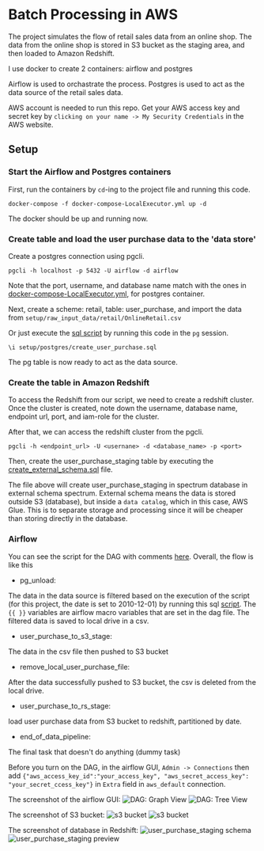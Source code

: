 # Batch Processing in AWS
The project simulates the flow of retail sales data from an online shop. The data from the online shop is stored in S3 bucket as the staging area, and then loaded to Amazon Redshift.

I use docker to create 2 containers: airflow and postgres

Airflow is used to orchastrate the process.
Postgres is used to act as the data source of the retail sales data.

AWS account is needed to run this repo. 
Get your AWS access key and secret key by `clicking on your name -> My Security Credentials` in the AWS website.

## Setup
### Start the Airflow and Postgres containers
First, run the containers by `cd`-ing to the project file and running this code.
```
docker-compose -f docker-compose-LocalExecutor.yml up -d
```
The docker should be up and running now. 

### Create table and load the user purchase data to the 'data store' 
Create a postgres connection using pgcli.
```
pgcli -h localhost -p 5432 -U airflow -d airflow
```

Note that the port, username, and database name match with the ones in [docker-compose-LocalExecutor.yml](/docker-compose-LocalExecutor.yml), for postgres container.

Next, create a scheme: retail, table: user_purchase, and import the data from `setup/raw_input_data/retail/OnlineRetail.csv` 

Or just execute the [sql script](/setup/postgres/create_user_purchase.sql) by running this code in the `pg` session.

`\i setup/postgres/create_user_purchase.sql`

The pg table is now ready to act as the data source.

### Create the table in Amazon Redshift
To access the Redshift from our script, we need to create a redshift cluster.
Once the cluster is created, note down the username, database name, endpoint url, port, and iam-role for the cluster.

After that, we can access the redshift cluster from the pgcli.
```
pgcli -h <endpoint_url> -U <usernane> -d <database_name> -p <port>
```
Then, create the user_purchase_staging table by executing the [create_external_schema.sql](/setup/redshift/create_external_schema.sql) file.

The file above will create user_purchase_staging in spectrum database in external schema spectrum.
External schema means the data is stored outside S3 (database), but inside a `data catalog`, which in this case, AWS Glue.
This is to separate storage and processing since it will be cheaper than storing directly in the database.

### Airflow
You can see the script for the DAG with comments [here](/dags/user_behaviour.py).
Overall, the flow is like this
- pg_unload:

The data in the data source is filtered based on the execution of the script (for this project, the date is set to 2010-12-01) by running this sql [script](/scripts/sql/filter_unload_user_purchase.sql). The `{{ }}` variables are airflow macro variables that are set in the dag file.
The filtered data is saved to local drive in a csv.

- user_purchase_to_s3_stage:

The data in the csv file then pushed to S3 bucket

- remove_local_user_purchase_file:

After the data successfully pushed to S3 bucket, the csv is deleted from the local drive.

- user_purchase_to_rs_stage:

load user purchase data from S3 bucket to redshift, partitioned by date.

- end_of_data_pipeline:

The final task that doesn't do anything (dummy task)

Before you turn on the DAG, in the airflow GUI, `Admin -> Connections` then add `{"aws_access_key_id":"your_access_key", "aws_secret_access_key": "your_secret_ccess_key"}` in `Extra` field in `aws_default` connection.

The screenshot of the airflow GUI:
![DAG: Graph View](https://user-images.githubusercontent.com/47022822/117568817-c2afbe80-b0ec-11eb-89d9-465058967029.PNG)
![DAG: Tree View](https://user-images.githubusercontent.com/47022822/117568829-d824e880-b0ec-11eb-953e-22c12f9fff03.PNG)

The screenshot of S3 bucket:
![s3 bucket](https://user-images.githubusercontent.com/47022822/117568850-ea068b80-b0ec-11eb-9694-8c570db32283.PNG)
![s3 bucket](https://user-images.githubusercontent.com/47022822/117568852-ec68e580-b0ec-11eb-83ef-264d6c4802ff.PNG)

The screenshot of database in Redshift:
![user_purchase_staging schema](https://user-images.githubusercontent.com/47022822/117569013-ae1ff600-b0ed-11eb-8baa-40e750ea5921.PNG)
![user_purchase_staging preview](https://user-images.githubusercontent.com/47022822/117568998-95174500-b0ed-11eb-8bc5-610cafbde62b.PNG)



